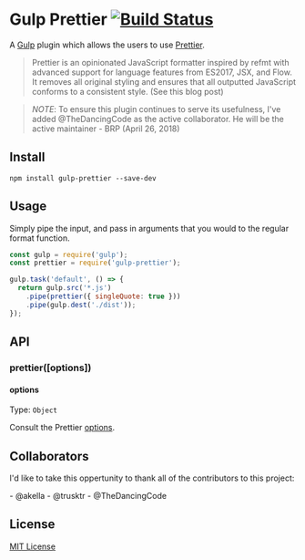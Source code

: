 # Gulp Prettier [![Build Status](https://travis-ci.org/bhargavrpatel/gulp-prettier.svg?branch=master)](https://travis-ci.org/bhargavrpatel/gulp-prettier)

A [Gulp](http://gulpjs.com/) plugin which allows the users to use [Prettier](https://github.com/jlongster/prettier).

> Prettier is an opinionated JavaScript formatter inspired by refmt with advanced support for language features from ES2017, JSX, and Flow. It removes all original styling and ensures that all outputted JavaScript conforms to a consistent style. (See this blog post)

> _NOTE_: To ensure this plugin continues to serve its usefulness, I've added @TheDancingCode as the active collaborator. He will be the active maintainer - BRP (April 26, 2018)

## Install

```
npm install gulp-prettier --save-dev
```

## Usage

Simply pipe the input, and pass in arguments that you would to the regular format function.

```js
const gulp = require('gulp');
const prettier = require('gulp-prettier');

gulp.task('default', () => {
  return gulp.src('*.js')
    .pipe(prettier({ singleQuote: true }))
    .pipe(gulp.dest('./dist'));
});
```

## API

### prettier([options])

#### options

Type: `Object`

Consult the Prettier [options](https://prettier.io/docs/en/options.html).

## Collaborators

I'd like to take this oppertunity to thank all of the contributors to this project:

\- @akella
\- @trusktr
\- @TheDancingCode

## License

[MIT License](https://raw.githubusercontent.com/bhargavrpatel/gulp-prettier/master/LICENSE)

